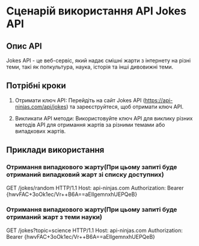 # Сценарій використання API Jokes API

## Опис API

Jokes API - це веб-сервіс, який надає смішні жарти з інтернету на різні теми, такі як попкультура, наука, історія та інші дивовижні теми.

## Потрібні кроки

1. Отримати ключ API: Перейдіть на сайт Jokes API (https://api-ninjas.com/api/jokes) та зареєструйтеся, щоб отримати ключ API.

2. Викликати API методи: Використовуйте ключ API для виклику різних методів API для отримання жартів за різними темами або випадкових жартів.

## Приклади використання

### Отримання випадкового жарту(При цьому запиті буде отриманий випадковий жарт зі списку доступних)
GET /jokes/random HTTP/1.1
Host: api-ninjas.com
Authorization: Bearer {hwvFAC+3oOk1ec/Vr++B6A==aEIlgemnxhUEPQeB}

### Отримання випадкового жарту(При цьому запиті буде отриманий жарт з теми науки)
GET /jokes?topic=science HTTP/1.1
Host: api-ninjas.com
Authorization: Bearer {hwvFAC+3oOk1ec/Vr++B6A==aEIlgemnxhUEPQeB}
